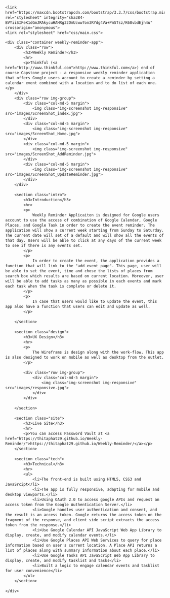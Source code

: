 <!DOCTYPE html>
<html>
<head>
	<title>Documentation</title>

	<link href="https://maxcdn.bootstrapcdn.com/bootstrap/3.3.7/css/bootstrap.min.css" rel="stylesheet" integrity="sha384-BVYiiSIFeK1dGmJRAkycuHAHRg32OmUcww7on3RYdg4Va+PmSTsz/K68vbdEjh4u" crossorigin="anonymous">
	<link rel="stylesheet" href="css/main.css">
</head>

<body>

	<div class="container weekly-reminder-app">
		<div class="row">
			<h3>Weekly Reminder</h3>
			<hr>
			<p>Thinkful (<a href="http://www.thinkful.com">http://www.thinkful.com</a>) end of course Capstone project - a responsive weekly reminder application that offers Google users account to create a reminder by setting a calendar event combined with a location and to do list of each one.</p>
		</div>
		<div class="row img-group">
			<div class="col-md-5 margin">
				<img class="img-screenshot img-responsive" src="images/ScreenShot_index.jpg">
			</div>
			<div class="col-md-5 margin">
				<img class="img-screenshot img-responsive" src="images/ScreenShot_Home.jpg">
			</div>
			<div class="col-md-5 margin">
				<img class="img-screenshot img-responsive" src="images/ScreenShot_AddReminder.jpg">
			</div>
			<div class="col-md-5 margin">
				<img class="img-screenshot img-responsive" src="images/ScreenShot_UpdateReminder.jpg">
			</div>
		</div>

		<section class="intro">
			<h3>Introduction</h3>
			<hr>
			<p>
				Weekly Reminder Applicaiton is designed for Google users account to use the access of combination of Google Calendar, Google Places, and Google Task in order to create the event reminder. The application will show a current week starting from Sunday to Saturday. The current date will set of a default and will show all the events of that day. Users will be able to click at any days of the current week to see if there is any events set.
			</p>
			<p>
				In order to create the event, the application provides a function that will link to the "add event page". This page, user will be able to set the event, time and chose the lists of places from search box which results are based on current location. Moreover, user will be able to add tasks as many as possible in each events and mark each task when the task is complete or delete it.
			</p>
			<p>
				In case that users would like to update the event, this app also have a function that users can edit and update as well.
			</p>
			
		</section>

		<section class="design">
			<h3>UX Design</h3>
			<hr>
			<p>
				The Wireframs is design along with the work-flow. This app is also designed to work on mobile as well as desktop from the outlet.
			</p>

			<div class="row img-group">
				<div class="col-md-5 margin">
					<img class="img-screenshot img-responsive" src="images/responsive.jpg">
				</div>
			</div>

		</section>

		<section class="site">
			<h3>Live Site</h3>
			<hr>
			<p>You can access Password Vault at <a href="https://thitaphat29.github.io/Weekly-Reminder/">https://thitaphat29.github.io/Weekly-Reminder/</a></p>
		</section>

		<section class="tech">
			<h3>Technical</h3>
			<hr>
			<ul>
				<li>The front-end is built using HTML5, CSS3 and JavaSrcipt</li>
				<li>The app is fully responsive, adapting for mobile and desktop viewports.</li>
				<li>Using OAuth 2.0 to access google APIs and request an access token from the Google Authentication Server.</li>
				<li>Google handles user authentication and consent, and the result is an access token. Google returns the access token on the fragment of the response, and client side script extracts the access token from the response.</li>
				<li>Use Google Calendar API JavaScript Web App Library to display, create, and modify calendar events.</li>
				<li>Use Google Places API Web Services to query for place information based on user's current location. A Place API returns a list of places along with summary information about each place.</li>
				<li>Use Google Tasks API JavaScript Web App Library to display, create, and modify tasklist and tasks</li>
				<li>Built a logic to engage calendar events and tasklist for user convenience</li>
			</ul>
		</section>

	</div>

</body>
</html>